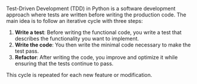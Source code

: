 Test-Driven Development (TDD) in Python is a software development approach where tests are written before writing the production code. The main idea is to follow an iterative cycle with three steps:

1. **Write a test**: Before writing the functional code, you write a test that describes the functionality you want to implement.
2. **Write the code**: You then write the minimal code necessary to make the test pass.
3. **Refactor**: After writing the code, you improve and optimize it while ensuring that the tests continue to pass.

This cycle is repeated for each new feature or modification.
